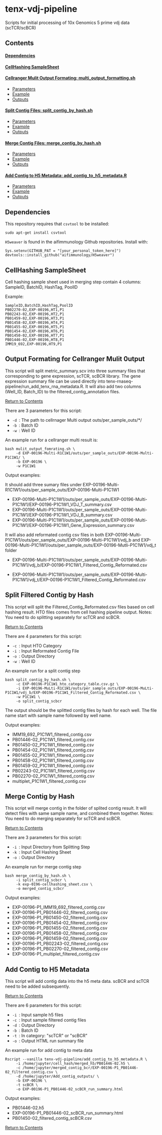 # tenx-vdj-pipeline

Scripts for initial processing of 10x Genomics 5 prime vdj data (scTCR/scBCR)

<a id="contents"></a>

## Contents

#### [Dependencies](#dependencies)

#### [CellHashing SampleSheet](#SampleSheet)


#### [Cellranger Mulit Output Formating: multi_output_formatting.sh](#formating)
- [Parameters](#formating_param)
- [Example](#formating_example)
- [Outputs](#formating_outputs)

#### [Split Contig Files: split_contig_by_hash.sh](#split)
- [Parameters](#split_param)
- [Example](#split_example)
- [Outputs](#split_outputs)

#### [Merge Contig Files: merge_contig_by_hash.sh](#merge)
- [Parameters](#merge_param)
- [Example](#merge_example)
- [Outputs](#merge_outputs)

#### [Add Contig to H5 Metadata: add_contig_to_h5_metadata.R](#add_contig)
- [Parameters](#add_contig_param)
- [Example](#add_contig_example)
- [Outputs](#add_contig_outputs)


<a id="dependencies"></a>

## Dependencies

This repository requires that `csvtool` to be installed: 
```
sudo apt-get install csvtool
```

`H5weaver` is found in the aifimmunology Github repositories. Install with:
```
Sys.setenv(GITHUB_PAT = "[your_personal_token_here]")
devtools::install_github("aifimmunology/H5weaver")
```

<a id="SampleSheet"></a>

## CellHashing SampleSheet

Cell hashing sample sheet used in merging step contain 4 columns: SampleID, BatchID, HashTag, PoolID

Example:
```
SampleID,BatchID,HashTag,PoolID
PB02270-02,EXP-00196,HT1,P1
PB02243-02,EXP-00196,HT2,P1
PB01459-02,EXP-00196,HT3,P1
PB01458-02,EXP-00196,HT4,P1
PB01455-02,EXP-00196,HT5,P1
PB01454-02,EXP-00196,HT6,P1
PB01450-02,EXP-00196,HT7,P1
PB01446-02,EXP-00196,HT8,P1
IMM19_692,EXP-00196,HT9,P1
```

<a id="formating"></a>

## Output Formating for Cellranger Mulit 0utput

This script will split metric_summary.scv into three summary files that corresponding to gene expression, scTCR, scBCR library. The gene expression summary file can be used directly into tenx-rnaseq-pipeline/run_add_tenx_rna_metadata.R. It will also add two columns (Well_ID, Batch_ID) to the filtered_contig_annotation files. 


[Return to Contents](#contents)

<a id="formating_param"></a>

There are 3 parameters for this script:  
- `-d `: The path to cellrnager Multi output outs/per_sample_outs/*/   
- `-b `: Batch ID 
- `-w `: Well ID

<a id="formating_example"></a>


An example run for a cellranger multi result is:
```
bash mulit_output_fomrating.sh \
     -d EXP-00196-Multi-R1C1W1/outs/per_sample_outs/EXP-00196-Multi-P1C1W1/ \
     -b EXP-00196 \
     -w P1C1W1
```
<a id="formating_outputs"></a>


Output examples: 

It should add three sumary files under EXP-00196-Multi-R1C1W1/outs/per_sample_outs/EXP-00196-Multi-P1C1W1

- EXP-00196-Multi-P1C1W1/outs/per_sample_outs/EXP-00196-Multi-P1C1W1/EXP-00196-P1C1W1_VDJ_T_summary.csv
- EXP-00196-Multi-P1C1W1/outs/per_sample_outs/EXP-00196-Multi-P1C1W1/EXP-00196-P1C1W1_VDJ_B_summary.csv
- EXP-00196-Multi-P1C1W1/outs/per_sample_outs/EXP-00196-Multi-P1C1W1/EXP-00196-P1C1W1_Gene_Expression_summary.csv

It will also add reformated contig csv files in both EXP-00196-Multi-P1C1W1/outs/per_sample_outs/EXP-00196-Multi-P1C1W1/vdj_b and EXP-00196-Multi-P1C1W1/outs/per_sample_outs/EXP-00196-Mutli-P1C1W1/vdj_t folder

- EXP-00196-Multi-P1C1W1/outs/per_sample_outs/EXP-00196-Multi-P1C1W1/vdj_b/EXP-00196-P1C1W1_Filtered_Contig_Reformated.csv

- EXP-00196-Multi-P1C1W1/outs/per_sample_outs/EXP-00196-Multi-P1C1W1/vdj_t/EXP-00196-P1C1W1_Filtered_Contig_Reformated.csv


<a id="split"></a>

## Split Filtered Contig by Hash 

This script will split the Filtered_Contig_Reformated.csv files based on cell hashing result. HTO files comes from cell hashing pipeline output. Notes: You need to do splitting separately for scTCR and scBCR.

[Return to Contents](#contents)

<a id="split_param"></a>

There are 4 parameters for this script:  
- `-c `: Input HTO Category
- `-i `: Input Reformated Contig File 
- `-o `: Output Directory
- `-w `: Well ID


<a id="split_example"></a>


An example run for a split contig step
```
bash split_contig_by_hash.sh \
     -c EXP-00196-P1C1W1_hto_category_table.csv.gz \
     -i EXP-00196-MuLti-R1C1W1/outs/per_sample_outs/EXP-00196-MuLti-P1C1W1/vdj_b/EXP-00196-P1C1W1_Filtered_Contig_Reformated.csv \
     -w P1C1W1 \
     -o split_contig_scbcr
```


<a id="split_outputs"></a>

The output should be the splitted contig files by hash for each well. The file name start with sample name followed by well name.

Output examples: 

- IMM19_692_P1C1W1_filtered_contig.csv
- PB01446-02_P1C1W1_filtered_contig.csv
- PB01450-02_P1C1W1_filtered_contig.csv
- PB01454-02_P1C1W1_filtered_contig.csv
- PB01455-02_P1C1W1_filtered_contig.csv
- PB01458-02_P1C1W1_filtered_contig.csv
- PB01459-02_P1C1W1_filtered_contig.csv
- PB02243-02_P1C1W1_filtered_contig.csv
- PB02270-02_P1C1W1_filtered_contig.csv
- multiplet_P1C1W1_filtered_contig.csv

## Merge Contig by Hash 

This script will merge contig in the folder of splited contig result. It will detect files with same sample name, and combined them together. Notes: You need to do merging separately for scTCR and scBCR.

[Return to Contents](#contents)

<a id="merge_param"></a>


There are 3 parameters for this script:  
- `-i `: Input Directory from Splitting Step
- `-k `: Input Cell Hashing Sheet 
- `-o `: Output Directory

<a id="merge_example"></a>


An example run for merge contig step
```
bash merge_contig_by_hash.sh \
     -i split_contig_scbcr \
     -k exp-0196-cellhashing_sheet.csv \
     -o merged_contig_scbcr
```

<a id="merge_outputs"></a>


Output examples: 
- EXP-00196-P1_IMM19_692_filtered_contig.csv
- EXP-00196-P1_PB01446-02_filtered_contig.csv
- EXP-00196-P1_PB01450-02_filtered_contig.csv
- EXP-00196-P1_PB01454-02_filtered_contig.csv
- EXP-00196-P1_PB01455-02_filtered_contig.csv
- EXP-00196-P1_PB01458-02_filtered_contig.csv
- EXP-00196-P1_PB01459-02_filtered_contig.csv
- EXP-00196-P1_PB02243-02_filtered_contig.csv
- EXP-00196-P1_PB02270-02_filtered_contig.csv
- EXP-00196-P1_multiplet_filtered_contig.csv


## Add Contig to H5 Metadata 

This script will add contig data into the h5 meta data. scBCR and scTCR need to be added subsequently. 

[Return to Contents](#contents)

<a id="add_contig_param"></a>


There are 6 parameters for this script:  
- `-i `: Input sample h5 files 
- `-c `: Input sample filtered contig files 
- `-d `: Output Directory
- `-b `: Batch ID
- `-t `: In category: "scTCR" or "scBCR"
- `-o `: Output HTML run summary file



<a id="add_contig_example"></a>


An example run for add contig to meta data 
```
Rscript --vanilla tenx-vdj-pipeline/add_contig_to_h5_metadata.R \
     -i /home/jupyter/cell_hash/merged_h5/PB01446-02.h5 \
     -c /home/jupyter/merged_contig_bcr/EXP-00196-P1_PB01446-02_filtered_contig.csv \
     -d /home/jupyter/Add_contig_outputs/ \
     -b EXP-00196 \
     -t scBCR \
     -o EXP-00196-P1_PB01446-02_scBCR_run_summary.html
```

<a id="add_contig_outputs"></a>


Output examples: 
- PB01446-02.h5
- EXP-00196-P1_PB01446-02_scBCR_run_summary.html
- PB01450-02_filtered_contig_scBCR.csv






[Return to Contents](#contents)



